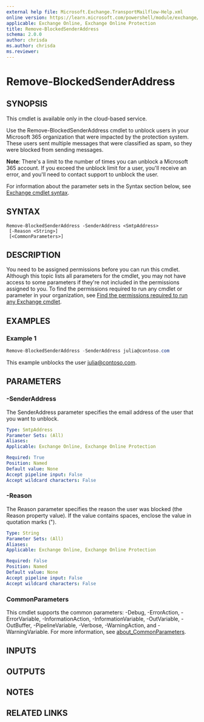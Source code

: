 ```yaml
---
external help file: Microsoft.Exchange.TransportMailflow-Help.xml
online version: https://learn.microsoft.com/powershell/module/exchange/remove-blockedsenderaddress
applicable: Exchange Online, Exchange Online Protection
title: Remove-BlockedSenderAddress
schema: 2.0.0
author: chrisda
ms.author: chrisda
ms.reviewer:
---
```


# Remove-BlockedSenderAddress

## SYNOPSIS
This cmdlet is available only in the cloud-based service.

Use the Remove-BlockedSenderAddress cmdlet to unblock users in your Microsoft 365 organization that were impacted by the protection system. These users sent multiple messages that were classified as spam, so they were blocked from sending messages.

**Note**: There's a limit to the number of times you can unblock a Microsoft 365 account. If you exceed the unblock limit for a user, you'll receive an error, and you'll need to contact support to unblock the user.

For information about the parameter sets in the Syntax section below, see [Exchange cmdlet syntax](https://learn.microsoft.com/powershell/exchange/exchange-cmdlet-syntax).

## SYNTAX

```
Remove-BlockedSenderAddress -SenderAddress <SmtpAddress>
 [-Reason <String>]
 [<CommonParameters>]
```

## DESCRIPTION
You need to be assigned permissions before you can run this cmdlet. Although this topic lists all parameters for the cmdlet, you may not have access to some parameters if they're not included in the permissions assigned to you. To find the permissions required to run any cmdlet or parameter in your organization, see [Find the permissions required to run any Exchange cmdlet](https://learn.microsoft.com/powershell/exchange/find-exchange-cmdlet-permissions).

## EXAMPLES

### Example 1
```powershell
Remove-BlockedSenderAddress -SenderAddress julia@contoso.com
```

This example unblocks the user julia@contoso.com.

## PARAMETERS

### -SenderAddress
The SenderAddress parameter specifies the email address of the user that you want to unblock.

```yaml
Type: SmtpAddress
Parameter Sets: (All)
Aliases:
Applicable: Exchange Online, Exchange Online Protection

Required: True
Position: Named
Default value: None
Accept pipeline input: False
Accept wildcard characters: False
```

### -Reason
The Reason parameter specifies the reason the user was blocked (the Reason property value). If the value contains spaces, enclose the value in quotation marks (").

```yaml
Type: String
Parameter Sets: (All)
Aliases:
Applicable: Exchange Online, Exchange Online Protection

Required: False
Position: Named
Default value: None
Accept pipeline input: False
Accept wildcard characters: False
```

### CommonParameters
This cmdlet supports the common parameters: -Debug, -ErrorAction, -ErrorVariable, -InformationAction, -InformationVariable, -OutVariable, -OutBuffer, -PipelineVariable, -Verbose, -WarningAction, and -WarningVariable. For more information, see [about_CommonParameters](https://go.microsoft.com/fwlink/p/?LinkID=113216).

## INPUTS

## OUTPUTS

## NOTES

## RELATED LINKS
